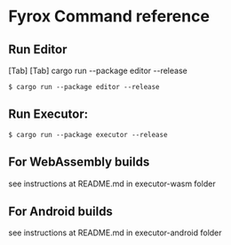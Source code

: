 # Fyrox Command reference

## Run Editor

 [Tab] [Tab] cargo run --package editor --release

```
$ cargo run --package editor --release
```

## Run Executor: 

```
$ cargo run --package executor --release
```

## For WebAssembly builds

see instructions at README.md in executor-wasm folder

## For Android builds

see instructions at README.md in executor-android folder
